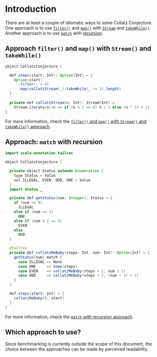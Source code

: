 # Introduction

There are at least a couple of idiomatic ways to solve Collatz Conjecture.
One approach is to use [`filter()`][filter] and [`map()`][map] with [`Stream`][stream] and [`takeWhile()`][takewhile].
Another approach is to use [`match`][match] with [recursion][recursion].

## Approach `filter()` and `map()` with `Stream()` and `takeWhile()`

```java
object CollatzConjecture {

  def steps(start: Int): Option[Int] = {
    Option(start)
      .filter(_ > 0)
      .map(collatzStream(_).takeWhile(_ != 1).length)
  }
  
  private def collatzStream(n: Int): Stream[Int] =
    Stream.iterate(n)(n => if (n % 2 == 0) n / 2 else (n * 3) + 1)
}
```

For more information, check the
[`filter()` and `map()` with `Stream()` and `takeWhile()` approach][approach-filter-map-stream-takewhile].

## Approach: `match` with recursion

```java
import scala.annotation.tailrec

object CollatzConjecture {

  private object Status extends Enumeration {
    type Status = Value
    val ILLEGAL, EVEN, ODD, ONE = Value
  }
  import Status._

  private def getStatus(num: Integer): Status = {
    if (num <= 0)
      ILLEGAL
    else if (num == 1)
      ONE
    else if (num % 2 == 0)
      EVEN
    else
      ODD
  }

  @tailrec
  private def collatzMeBaby(steps: Int, num: Int): Option[Int] = {
    getStatus(num) match {
      case ILLEGAL => None
      case ONE     => Some(steps)
      case EVEN    => collatzMeBaby(steps + 1, num / 2)
      case ODD     => collatzMeBaby(steps + 1, (num * 3) + 1)
    }
  }

  def steps(start: Int) = {
    collatzMeBaby(0, start)
  }
}
```

For more information, check the [`match` with recursion approach][approach-match-recursion].

## Which approach to use?

Since benchmarking is currently outside the scope of this document,
the choice between the approaches can be made by perceived readability.

[option]: https://www.baeldung.com/scala/option-type
[filter]: https://www.scala-lang.org/api/2.13.6/scala/Option.html#filter(p:A=%3EBoolean):Option[A]
[map]: https://www.scala-lang.org/api/2.13.6/scala/Option.html#map[B](f:A=%3EB):Option[B]
[stream]: https://www.scala-lang.org/api/2.13.6/scala/collection/immutable/Stream$.html#iterate[A](start:A)(f:A=%3EA):scala.collection.immutable.Stream[A]
[takewhile]: https://www.scala-lang.org/api/2.13.6/scala/collection/immutable/Stream.html#takeWhile(p:A=%3EBoolean):C
[match]: https://docs.scala-lang.org/tour/pattern-matching.html
[recursion]: https://www.geeksforgeeks.org/recursion-in-scala/
[approach-filter-map-stream-takewhile]: https://exercism.org/tracks/scala/exercises/hamming/approaches/filter-map-stream-takewhile
[approach-match-recursion]: https://exercism.org/tracks/scala/exercises/hamming/approaches/match-recursion
